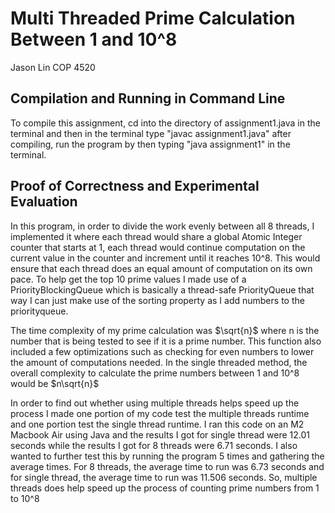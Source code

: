 # Multi Threaded Prime Calculation Between 1 and 10^8
Jason Lin COP 4520
## Compilation and Running in Command Line
To compile this assignment, cd into the directory of assignment1.java in the terminal and then in the terminal type "javac assignment1.java"
after compiling, run the program by then typing "java assignment1" in the terminal.
## Proof of Correctness and Experimental Evaluation
In this program, in order to divide the work evenly between all 8 threads, I implemented it where each thread would share a global Atomic Integer counter that starts at 1, each thread would continue computation on the current value in the counter and increment until it reaches 10^8. This would ensure that each thread does an equal amount of computation on its own pace. To help get the top 10 prime values I made use of a PriorityBlockingQueue which is basically a thread-safe PriorityQueue that way I can just make use of the sorting property as I add numbers to the priorityqueue. 

The time complexity of my prime calculation was $\sqrt{n}$
where n is the number that is being tested to see if it is a prime number. This function also included a few optimizations such as checking for even numbers to lower the amount of computations needed. 
In the single threaded method, the overall complexity to calculate the prime numbers between 1 and 10^8 would be $n\sqrt{n}$

In order to find out whether using multiple threads helps speed up the process I made one portion of my code test the multiple threads runtime and one portion test the single thread runtime. I ran this code on an M2 Macbook Air using Java and the results I got for single thread were 12.01 seconds while the results I got for 8 threads were 6.71 seconds. I also wanted to further test this by running the program 5 times and gathering the average times. For 8 threads, the average time to run was 6.73 seconds and for single thread, the average time to run was 11.506 seconds. So, multiple threads does help speed up the process of counting prime numbers from 1 to 10^8